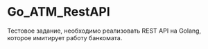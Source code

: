 # Go_ATM_RestAPI
Тестовое задание, необходимо реализовать REST API на Golang, которое имитирует работу банкомата.
